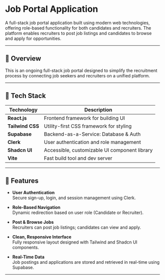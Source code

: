 # Job Portal Application

A full-stack job portal application built using modern web technologies, offering role-based functionality for both candidates and recruiters. The platform enables recruiters to post job listings and candidates to browse and apply for opportunities.  

---

## 📌 Overview

This is an ongoing full-stack job portal designed to simplify the recruitment process by connecting job seekers and recruiters on a unified platform.

---

## 🧩 Tech Stack

| Technology      | Description                                 |
|------------------|---------------------------------------------|
| **React.js**      | Frontend framework for building UI          |
| **Tailwind CSS**  | Utility-first CSS framework for styling     |
| **Supabase**      | Backend-as-a-Service: Database & Auth       |
| **Clerk**         | User authentication and role management     |
| **Shadcn UI**     | Accessible, customizable UI component library |
| **Vite**          | Fast build tool and dev server              |

---

## 🎯 Features

- **User Authentication**  
  Secure sign-up, login, and session management using Clerk.

- **Role-Based Navigation**  
  Dynamic redirection based on user role (Candidate or Recruiter).

- **Post & Browse Jobs**  
  Recruiters can post job listings; candidates can view and apply.

- **Clean, Responsive Interface**  
  Fully responsive layout designed with Tailwind and Shadcn UI components.

- **Real-Time Data**  
  Job postings and applications are stored and retrieved in real-time using Supabase.

---

